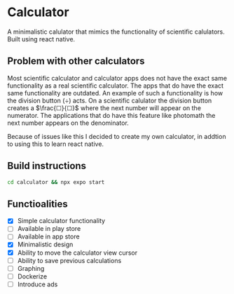 # Calculator

A minimalistic calulator that mimics the functionality of scientific calulators.
Built using react native.

## Problem with other calculators

Most scientific calculator and calculator apps does not have the exact same
functionality as a real scientific calculator.
The apps that do have the exact same functionality are outdated.
An example of such a functionality is how the division button (÷) acts. On a
scientific calulator the division button creates a $\frac{☐}{☐}$ where the next
number will appear on the numerator. The applications that do have this feature
like photomath the next number appears on the denominator.

Because of issues like this I decided to create my own calculator, in addtion
to using this to learn react native.

## Build instructions

```bash
cd calculator && npx expo start
```

## Functioalities

- [x] Simple calculator functionality
- [ ] Available in play store
- [ ] Available in app store
- [x] Minimalistic design
- [x] Ability to move the calculator view cursor
- [ ] Ability to save previous calculations
- [ ] Graphing
- [ ] Dockerize
- [ ] Introduce ads
